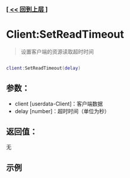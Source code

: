 ### [[ << 回到上层 ]](index.md)

# Client:SetReadTimeout

> 设置客户端的资源读取超时时间

```lua

client:SetReadTimeout(delay)

```

## 参数：

+ client [userdata-Client]：客户端数据
+ delay [number]：超时时间（单位为秒）

## 返回值：

无

## 示例

```lua

```